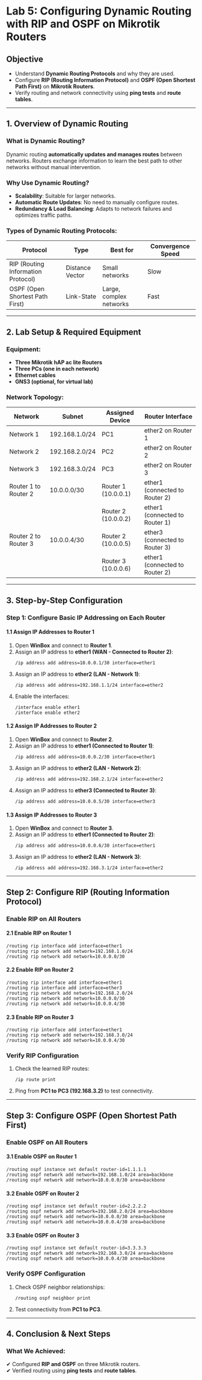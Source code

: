 # **Lab 5: Configuring Dynamic Routing with RIP and OSPF on Mikrotik Routers**  

## **Objective**  
- Understand **Dynamic Routing Protocols** and why they are used.  
- Configure **RIP (Routing Information Protocol)** and **OSPF (Open Shortest Path First)** on **Mikrotik Routers**.  
- Verify routing and network connectivity using **ping tests** and **route tables**.  

---

## **1. Overview of Dynamic Routing**  
### **What is Dynamic Routing?**  
Dynamic routing **automatically updates and manages routes** between networks. Routers exchange information to learn the best path to other networks without manual intervention.  

### **Why Use Dynamic Routing?**  
- **Scalability**: Suitable for larger networks.  
- **Automatic Route Updates**: No need to manually configure routes.  
- **Redundancy & Load Balancing**: Adapts to network failures and optimizes traffic paths.  

### **Types of Dynamic Routing Protocols:**  
| Protocol | Type | Best for | Convergence Speed |  
|----------|------|----------|------------------|  
| RIP (Routing Information Protocol) | Distance Vector | Small networks | Slow |  
| OSPF (Open Shortest Path First) | Link-State | Large, complex networks | Fast |  

---

## **2. Lab Setup & Required Equipment**  
### **Equipment:**  
- **Three Mikrotik hAP ac lite Routers**  
- **Three PCs (one in each network)**  
- **Ethernet cables**  
- **GNS3 (optional, for virtual lab)**  

### **Network Topology:**  

| Network | Subnet | Assigned Device | Router Interface |  
|---------|--------|----------------|------------------|  
| Network 1 | 192.168.1.0/24 | PC1 | ether2 on Router 1 |  
| Network 2 | 192.168.2.0/24 | PC2 | ether2 on Router 2 |  
| Network 3 | 192.168.3.0/24 | PC3 | ether2 on Router 3 |  
| Router 1 to Router 2 | 10.0.0.0/30 | Router 1 (10.0.0.1) | ether1 (connected to Router 2) |  
|  |  | Router 2 (10.0.0.2) | ether1 (connected to Router 1) |  
| Router 2 to Router 3 | 10.0.0.4/30 | Router 2 (10.0.0.5) | ether3 (connected to Router 3) |  
|  |  | Router 3 (10.0.0.6) | ether1 (connected to Router 2) |  

---

## **3. Step-by-Step Configuration**  

### **Step 1: Configure Basic IP Addressing on Each Router**  
#### **1.1 Assign IP Addresses to Router 1**  
1. Open **WinBox** and connect to **Router 1**.  
2. Assign an IP address to **ether1 (WAN - Connected to Router 2)**:  
   ```
   /ip address add address=10.0.0.1/30 interface=ether1
   ```
3. Assign an IP address to **ether2 (LAN - Network 1)**:  
   ```
   /ip address add address=192.168.1.1/24 interface=ether2
   ```
4. Enable the interfaces:  
   ```
   /interface enable ether1
   /interface enable ether2
   ```

#### **1.2 Assign IP Addresses to Router 2**  
1. Open **WinBox** and connect to **Router 2**.  
2. Assign an IP address to **ether1 (Connected to Router 1)**:  
   ```
   /ip address add address=10.0.0.2/30 interface=ether1
   ```
3. Assign an IP address to **ether2 (LAN - Network 2)**:  
   ```
   /ip address add address=192.168.2.1/24 interface=ether2
   ```
4. Assign an IP address to **ether3 (Connected to Router 3)**:  
   ```
   /ip address add address=10.0.0.5/30 interface=ether3
   ```

#### **1.3 Assign IP Addresses to Router 3**  
1. Open **WinBox** and connect to **Router 3**.  
2. Assign an IP address to **ether1 (Connected to Router 2)**:  
   ```
   /ip address add address=10.0.0.6/30 interface=ether1
   ```
3. Assign an IP address to **ether2 (LAN - Network 3)**:  
   ```
   /ip address add address=192.168.3.1/24 interface=ether2
   ```

---

## **Step 2: Configure RIP (Routing Information Protocol)**  
### **Enable RIP on All Routers**  

#### **2.1 Enable RIP on Router 1**  
```
/routing rip interface add interface=ether1
/routing rip network add network=192.168.1.0/24
/routing rip network add network=10.0.0.0/30
```

#### **2.2 Enable RIP on Router 2**  
```
/routing rip interface add interface=ether1
/routing rip interface add interface=ether3
/routing rip network add network=192.168.2.0/24
/routing rip network add network=10.0.0.0/30
/routing rip network add network=10.0.0.4/30
```

#### **2.3 Enable RIP on Router 3**  
```
/routing rip interface add interface=ether1
/routing rip network add network=192.168.3.0/24
/routing rip network add network=10.0.0.4/30
```

### **Verify RIP Configuration**  
1. Check the learned RIP routes:  
   ```
   /ip route print
   ```
2. Ping from **PC1 to PC3 (192.168.3.2)** to test connectivity.

---

## **Step 3: Configure OSPF (Open Shortest Path First)**  
### **Enable OSPF on All Routers**  

#### **3.1 Enable OSPF on Router 1**  
```
/routing ospf instance set default router-id=1.1.1.1
/routing ospf network add network=192.168.1.0/24 area=backbone
/routing ospf network add network=10.0.0.0/30 area=backbone
```

#### **3.2 Enable OSPF on Router 2**  
```
/routing ospf instance set default router-id=2.2.2.2
/routing ospf network add network=192.168.2.0/24 area=backbone
/routing ospf network add network=10.0.0.0/30 area=backbone
/routing ospf network add network=10.0.0.4/30 area=backbone
```

#### **3.3 Enable OSPF on Router 3**  
```
/routing ospf instance set default router-id=3.3.3.3
/routing ospf network add network=192.168.3.0/24 area=backbone
/routing ospf network add network=10.0.0.4/30 area=backbone
```

### **Verify OSPF Configuration**  
1. Check OSPF neighbor relationships:  
   ```
   /routing ospf neighbor print
   ```
2. Test connectivity from **PC1 to PC3**.

---

## **4. Conclusion & Next Steps**  
### **What We Achieved:**  
✔ Configured **RIP and OSPF** on three Mikrotik routers.  
✔ Verified routing using **ping tests** and **route tables**.  